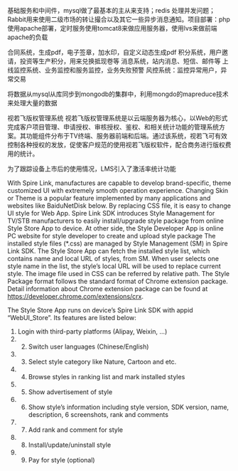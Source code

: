基础服务和中间件，mysql做了最基本的主从来支持；redis 处理并发问题；Rabbit用来使用二级市场的转让撮合以及其它一些异步消息通知。项目部署：php使用apache部署，定时服务使用tomcat8来做应用服务器，使用lvs来做前端apache的负载

合同系统，生成pdf，电子签章，加水印，自定义动态生成pdf
积分系统，用户邀请，投资等生产积分，用来兑换抵现卷等
消息系统，站内消息、短信、邮件等
上线监控系统、业务监控和服务监控，业务失败预警
风控系统：监控异常用户，异常交易

将数据从mysql从库同步到mongodb的集群中，利用mongdo的mapreduce技术来处理大量的数据

视若飞版权管理系统
视若飞版权管理系统是以云端服务器为核心，以Web的形式完成客户项目管理、申请授权、审核授权、鉴权、和相关统计功能的管理系统方案。其功能组件分布于TV终端、服务器前端和后端。通过该系统，视若飞可有效控制各种授权的发放，促使客户规范的使用视若飞版权软件，配合商务进行版权费用的统计。

为了跟踪设备上市后的使用情况，LMS引入了激活率统计功能


With Spire Link, manufactures are capable to develop brand-specific, theme customized UI with extremely smooth operation experience.
Changing Skin or Theme is a popular feature implemented by many applications and websites like BaiduNetDisk below. By replacing CSS file, it is easy to change UI style for Web App.
Spire Link SDK introduces Style Management for TV/STB manufacturers to easily
install/upgrade style package from online Style Store App to device. At other side, the Style Developer App is online PC website for style developer to create and upload style package
The installed style files (*.css) are managed by Style Management (SM) in Spire Link SDK. The Style Store App can fetch the installed style list, which contains name and local URL of styles, from SM. When user selects one style name in the list, the style’s local URL will be used to replace current style. The image file used in CSS can be referred by relative path.
The Style Package format follows the standard format of Chrome extension package. Detail information about Chrome extension package can be found at https://developer.chrome.com/extensions/crx.

The Style Store App runs on device’s Spire Link SDK with appid “WebUI_Store”. Its features are listed below:
1.  Login with third-party platforms (Alipay, Weixin, …) 
2.  2.  Switch user languages (Chinese/English) 
3.  3.  Select style category like Nature, Cartoon and etc. 
4.  4.  Browse styles in ranking list and mark installed styles 
5.  5.  Show advertisement of style 
6.  6.  Show style’s information including style version, SDK version, name, description, 6 screenshots, rank and comments 
7.  7.  Add rank and comment for style 
8.  8.  Install/update/uninstall style 
9.  9.  Pay for style (optional) 

